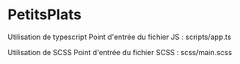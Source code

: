 # PetitsPlats

Utilisation de typescript
Point d'entrée du fichier JS : scripts/app.ts

Utilisation de SCSS
Point d'entrée du fichier SCSS  : scss/main.scss